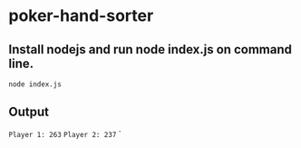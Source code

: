 # poker-hand-sorter
## Install nodejs and run node index.js on command line.

`node index.js`

## Output
`Player 1: 263`
 `Player 2: 237`
`


